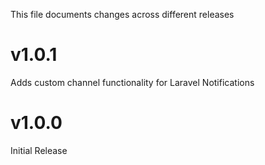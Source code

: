 This file documents changes across different releases

# v1.0.1
Adds custom channel functionality for Laravel Notifications

# v1.0.0
Initial Release